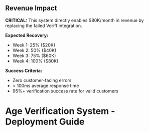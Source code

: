 ## Revenue Impact

**CRITICAL:** This system directly enables $80K/month in revenue by replacing the failed Veriff integration.

**Expected Recovery:**

- Week 1: 25% ($20K)
- Week 2: 50% ($40K)
- Week 3: 75% ($60K)
- Week 4: 100% ($80K)

**Success Criteria:**

- Zero customer-facing errors
- < 100ms average response time
- 95%+ verification success rate for valid customers

<!-- Last verified: 2025-10-02 -->
# Age Verification System - Deployment Guide
